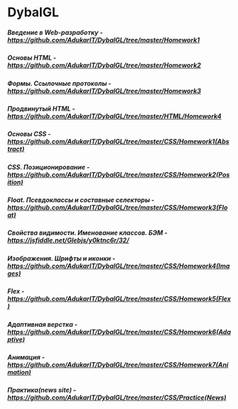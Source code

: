 # DybalGL #
##### Введение в Web-разработку - https://github.com/AdukarIT/DybalGL/tree/master/Homework1 #####
##### Основы HTML - https://github.com/AdukarIT/DybalGL/tree/master/Homework2 #####
##### Формы. Ссылочные протоколы - https://github.com/AdukarIT/DybalGL/tree/master/Homework3 #####
##### Продвинутый HTML - https://github.com/AdukarIT/DybalGL/tree/master/HTML/Homework4 #####

##### Основы CSS - https://github.com/AdukarIT/DybalGL/tree/master/CSS/Homework1(Abstract) #####
##### CSS. Позиционирование - https://github.com/AdukarIT/DybalGL/tree/master/CSS/Homework2(Position) #####
##### Float. Псевдоклассы и составные селекторы - https://github.com/AdukarIT/DybalGL/tree/master/CSS/Homework3(Float) #####
##### Свойства видимости. Именование классов. БЭМ - https://jsfiddle.net/Glebjs/y0ktnc6r/32/ #####
##### Изображения. Шрифты и иконки - https://github.com/AdukarIT/DybalGL/tree/master/CSS/Homework4(Images) #####
##### Flex - https://github.com/AdukarIT/DybalGL/tree/master/CSS/Homework5(Flex) #####
##### Адаптивная верстка - https://github.com/AdukarIT/DybalGL/tree/master/CSS/Homework6(Adaptive) #####
##### Анимация - https://github.com/AdukarIT/DybalGL/tree/master/CSS/Homework7(Animation) #####
##### Практика(news site) - https://github.com/AdukarIT/DybalGL/tree/master/CSS/Practice(News) #####